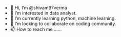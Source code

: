 - 👋 Hi, I’m @shivam97verma
- 👀 I’m interested in data analyst.
- 🌱 I’m currently learning python, machine learning.
- 💞️ I’m looking to collaborate on coding community.
- 📫 How to reach me ......

<!---
shivam97verma/shivam97verma is a ✨ special ✨ repository because its `README.md` (this file) appears on your GitHub profile.
You can click the Preview link to take a look at your changes.
--->

